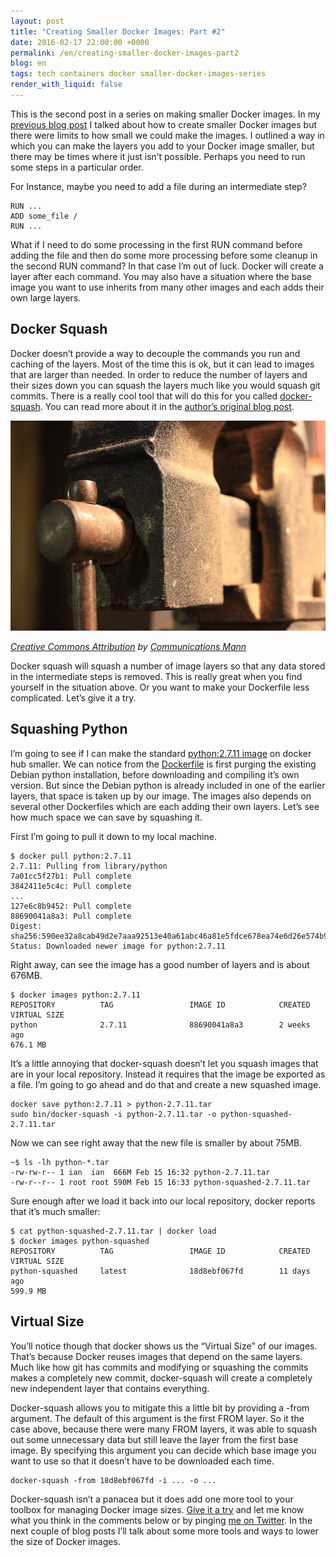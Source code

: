 ```yaml
---
layout: post
title: "Creating Smaller Docker Images: Part #2"
date: 2016-02-17 22:00:00 +0000
permalink: /en/creating-smaller-docker-images-part2
blog: en
tags: tech containers docker smaller-docker-images-series
render_with_liquid: false
---
```


This is the second post in a series on making smaller Docker images. In my [previous blog post](https://www.ianlewis.org/en/creating-smaller-docker-images) I talked about how to create smaller Docker images but there were limits to
how small we could make the images. I outlined a way in which you can make the
layers you add to your Docker image smaller, but there may be times where it
just isn’t possible. Perhaps you need to run some steps in a particular order.

For Instance, maybe you need to add a file during an intermediate step?

```docker
RUN ...
ADD some_file /
RUN ...
```

What if I need to do some processing in the first RUN command before adding the
file and then do some more processing before some cleanup in the second RUN
command? In that case I’m out of luck. Docker will create a layer after each
command. You may also have a situation where the base image you want to use
inherits from many other images and each adds their own large layers.

## Docker Squash

Docker doesn’t provide a way to decouple the commands you run and caching of
the layers. Most of the time this is ok, but it can lead to images that are
larger than needed. In order to reduce the number of layers and their sizes
down you can squash the layers much like you would squash git commits. There is
a really cool tool that will do this for you called [docker-squash](https://github.com/jwilder/docker-squash). You can read more about it in the [author’s original blog post](http://jasonwilder.com/blog/2014/08/19/squashing-docker-images/).

![Vise](/assets/images/748/vise.jpg)

_[Creative Commons Attribution](https://creativecommons.org/licenses/by/2.0/) by [Communications Mann](https://www.flickr.com/photos/spenceannaaug18/7069654045/in/photolist-bLHPQZ-aF3qHd-aEq79z-8yQzQt-5jDvQ8-aEYmdF-aEx66j-5EZwFg-dSBZFb-2Ypqdi-5Uw2gF-3b1dmA-3aVF7M-dZF1V5-a55maH-6tXnaY-qAJkzw-bEVr7X-e4dngq-2ystn-eA1PU6-aFMxwn-9YReBh-4jkvuR-efUaTT-dZEXQU-dZFrq5-f4AToE-ngJPnE-7Hc1gx-bDaK7t-dnGexK-d9J17o-kwCjdU-snrBcV-dg7aAX-tTDMUC-7NFwDp-iYLYD7-tTMWt6-cYuZob-64Tpi-ekJEBJ-dvB96q-7NFwRR-8H7DAm-8H7DzL-747sy4-bLjCEX-bxpW8E)_

Docker squash will squash a number of image layers so that any data stored in
the intermediate steps is removed. This is really great when you find yourself
in the situation above. Or you want to make your Dockerfile less complicated.
Let’s give it a try.

## Squashing Python

I’m going to see if I can make the standard [python:2.7.11 image](https://hub.docker.com/_/python/) on docker hub smaller. We can notice from the [Dockerfile](https://github.com/docker-library/python/blob/master/2.7/Dockerfile) is first purging the existing Debian python installation, before downloading
and compiling it’s own version. But since the Debian python is already included
in one of the earlier layers, that space is taken up by our image. The images
also depends on several other Dockerfiles which are each adding their own
layers. Let’s see how much space we can save by squashing it.

First I’m going to pull it down to my local machine.

```shell
$ docker pull python:2.7.11
2.7.11: Pulling from library/python
7a01cc5f27b1: Pull complete
3842411e5c4c: Pull complete
...
127e6c8b9452: Pull complete
88690041a8a3: Pull complete
Digest: sha256:590ee32a8cab49d2e7aaa92513e40a61abc46a81e5fdce678ea74e6d26e574b9
Status: Downloaded newer image for python:2.7.11
```

Right away, can see the image has a good number of layers and is about 676MB.

```shell
$ docker images python:2.7.11
REPOSITORY          TAG                 IMAGE ID            CREATED
VIRTUAL SIZE
python              2.7.11              88690041a8a3        2 weeks ago
676.1 MB
```

It’s a little annoying that docker-squash doesn’t let you squash images that
are in your local repository. Instead it requires that the image be exported as
a file. I’m going to go ahead and do that and create a new squashed image.

```shell
docker save python:2.7.11 > python-2.7.11.tar
sudo bin/docker-squash -i python-2.7.11.tar -o python-squashed-2.7.11.tar
```

Now we can see right away that the new file is smaller by about 75MB.

```shell
~$ ls -lh python-*.tar
-rw-rw-r-- 1 ian  ian  666M Feb 15 16:32 python-2.7.11.tar
-rw-r--r-- 1 root root 590M Feb 15 16:33 python-squashed-2.7.11.tar
```

Sure enough after we load it back into our local repository, docker reports
that it’s much smaller:

```shell
$ cat python-squashed-2.7.11.tar | docker load
$ docker images python-squashed
REPOSITORY          TAG                 IMAGE ID            CREATED
VIRTUAL SIZE
python-squashed     latest              18d8ebf067fd        11 days ago
599.9 MB
```

## Virtual Size

You’ll notice though that docker shows us the “Virtual Size” of our images.
That’s because Docker reuses images that depend on the same layers. Much like
how git has commits and modifying or squashing the commits makes a completely
new commit, docker-squash will create a completely new independent layer that
contains everything.

Docker-squash allows you to mitigate this a little bit by providing a -from
argument. The default of this argument is the first FROM layer. So it the case
above, because there were many FROM layers, it was able to squash out some
unnecessary data but still leave the layer from the first base image. By
specifying this argument you can decide which base image you want to use so
that it doesn’t have to be downloaded each time.

```shell
docker-squash -from 18d8ebf067fd -i ... -o ...
```

Docker-squash isn’t a panacea but it does add one more tool to your toolbox for
managing Docker image sizes. [Give it a try](https://github.com/jwilder/docker-squash) and let me know what you think in the comments below or by pinging [me on Twitter](https://twitter.com/IanMLewis). In the next couple of blog posts I’ll talk about some more tools and ways to
lower the size of Docker images.
